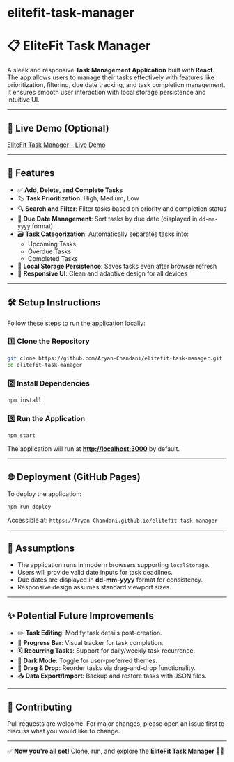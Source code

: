 # elitefit-task-manager
# 📋 **EliteFit Task Manager**

A sleek and responsive **Task Management Application** built with **React**. The app allows users to manage their tasks effectively with features like prioritization, filtering, due date tracking, and task completion management. It ensures smooth user interaction with local storage persistence and intuitive UI.

---

## 🚀 **Live Demo** (Optional)
[EliteFit Task Manager - Live Demo](https://Aryan-Chandani.github.io/elitefit-task-manager)

---

## 🌟 **Features**

- ✅ **Add, Delete, and Complete Tasks**
- 🏷️ **Task Prioritization**: High, Medium, Low
- 🔍 **Search and Filter**: Filter tasks based on priority and completion status
- 📅 **Due Date Management**: Sort tasks by due date (displayed in `dd-mm-yyyy` format)
- 🗃️ **Task Categorization**: Automatically separates tasks into:
  - Upcoming Tasks
  - Overdue Tasks
  - Completed Tasks
- 💾 **Local Storage Persistence**: Saves tasks even after browser refresh
- 🎨 **Responsive UI**: Clean and adaptive design for all devices

---

## 🛠️ **Setup Instructions**

Follow these steps to run the application locally:

### 1️⃣ **Clone the Repository**
```bash
git clone https://github.com/Aryan-Chandani/elitefit-task-manager.git
cd elitefit-task-manager
```

### 2️⃣ **Install Dependencies**
```bash
npm install
```

### 3️⃣ **Run the Application**
```bash
npm start
```
The application will run at **[http://localhost:3000](http://localhost:3000/)** by default.

---

## 🌐 **Deployment** (GitHub Pages)
To deploy the application:
```bash
npm run deploy
```
Accessible at: `https://Aryan-Chandani.github.io/elitefit-task-manager`

---

## 📝 **Assumptions**
- The application runs in modern browsers supporting `localStorage`.
- Users will provide valid date inputs for task deadlines.
- Due dates are displayed in **dd-mm-yyyy** format for consistency.
- Responsive design assumes standard viewport sizes.

---

## ✨ **Potential Future Improvements**
- ✏️ **Task Editing**: Modify task details post-creation.
- 🎯 **Progress Bar**: Visual tracker for task completion.
- 🗓️ **Recurring Tasks**: Support for daily/weekly task recurrence.
- 🌙 **Dark Mode**: Toggle for user-preferred themes.
- 🔄 **Drag & Drop**: Reorder tasks via drag-and-drop functionality.
- 📤 **Data Export/Import**: Backup and restore tasks with JSON files.

---

## 🤝 **Contributing**
Pull requests are welcome. For major changes, please open an issue first to discuss what you would like to change.

---

✅ **Now you're all set!** Clone, run, and explore the **EliteFit Task Manager** 🚀✨

